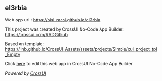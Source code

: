 ## el3rbia
Web app url : https://sisi-raesi.github.io/el3rbia

This project was created by CrossUI No-Code App Builder: https://crossui.com/RADGithub

Based on template: https://linb.github.io/CrossUI_Assets/assets/projects/Simple/xui_project_tpl_Empty

Click [here](https://crossui.com/RADGithub/#!from=github&owner=sisi-raesi&repo=el3rbia) to edit this web app in CrossUI No-Code App Builder

<i>Powered by [CrossUI](https://crossui.com)</i>
